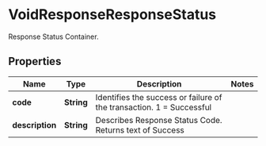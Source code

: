 

# VoidResponseResponseStatus

Response Status Container.

## Properties

| Name | Type | Description | Notes |
|------------ | ------------- | ------------- | -------------|
|**code** | **String** | Identifies the success or failure of the transaction. 1 &#x3D; Successful |  |
|**description** | **String** | Describes Response Status Code. Returns text of Success |  |



